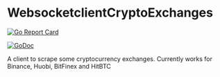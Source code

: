 # WebsocketclientCryptoExchanges

[![Go Report Card](https://goreportcard.com/badge/github.com/blockhub/WebsocketclientCryptoExchanges)](https://goreportcard.com/report/github.com/blockhub/WebsocketclientCryptoExchanges)

[![GoDoc](https://godoc.org/github.com/blockhub/WebsocketclientCryptoExchanges?status.svg)](https://godoc.org/github.com/blockhub/WebsocketclientCryptoExchanges)

A client to scrape some cryptocurrency exchanges. Currently works for Binance, Huobi, BitFinex and HitBTC
